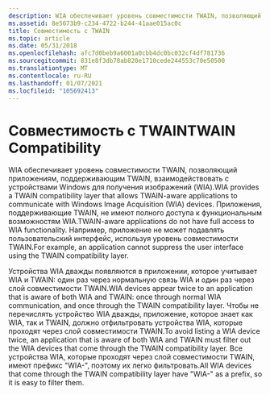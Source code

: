 ```yaml
---
description: WIA обеспечивает уровень совместимости TWAIN, позволяющий приложениям, поддерживающим TWAIN, взаимодействовать с устройствами Windows для получения изображений (WIA).
ms.assetid: 8e5673b9-c234-4722-b244-41aae015ac0c
title: Совместимость с TWAIN
ms.topic: article
ms.date: 05/31/2018
ms.openlocfilehash: afc7d0beb9a6001a0cbb4dc0bc032cf4df781736
ms.sourcegitcommit: 831e8f3db78ab820e1710cede244553c70e50500
ms.translationtype: MT
ms.contentlocale: ru-RU
ms.lasthandoff: 01/07/2021
ms.locfileid: "105692413"
---
```

# <a name="twain-compatibility"></a><span data-ttu-id="30ea1-103">Совместимость с TWAIN</span><span class="sxs-lookup"><span data-stu-id="30ea1-103">TWAIN Compatibility</span></span>

<span data-ttu-id="30ea1-104">WIA обеспечивает уровень совместимости TWAIN, позволяющий приложениям, поддерживающим TWAIN, взаимодействовать с устройствами Windows для получения изображений (WIA).</span><span class="sxs-lookup"><span data-stu-id="30ea1-104">WIA provides a TWAIN compatibility layer that allows TWAIN-aware applications to communicate with Windows Image Acquisition (WIA) devices.</span></span> <span data-ttu-id="30ea1-105">Приложения, поддерживающие TWAIN, не имеют полного доступа к функциональным возможностям WIA.</span><span class="sxs-lookup"><span data-stu-id="30ea1-105">TWAIN-aware applications do not have full access to WIA functionality.</span></span> <span data-ttu-id="30ea1-106">Например, приложение не может подавлять пользовательский интерфейс, используя уровень совместимости TWAIN.</span><span class="sxs-lookup"><span data-stu-id="30ea1-106">For example, an application cannot suppress the user interface using the TWAIN compatibility layer.</span></span>

<span data-ttu-id="30ea1-107">Устройства WIA дважды появляются в приложении, которое учитывает WIA и TWAIN: один раз через нормальную связь WIA и один раз через слой совместимости TWAIN.</span><span class="sxs-lookup"><span data-stu-id="30ea1-107">WIA devices appear twice to an application that is aware of both WIA and TWAIN: once through normal WIA communication, and once through the TWAIN compatibility layer.</span></span> <span data-ttu-id="30ea1-108">Чтобы не перечислять устройство WIA дважды, приложение, которое знает как WIA, так и TWAIN, должно отфильтровать устройства WIA, которые проходят через слой совместимости TWAIN.</span><span class="sxs-lookup"><span data-stu-id="30ea1-108">To avoid listing a WIA device twice, an application that is aware of both WIA and TWAIN must filter out the WIA devices that come through the TWAIN compatibility layer.</span></span> <span data-ttu-id="30ea1-109">Все устройства WIA, которые проходят через слой совместимости TWAIN, имеют префикс "WIA-", поэтому их легко фильтровать.</span><span class="sxs-lookup"><span data-stu-id="30ea1-109">All WIA devices that come through the TWAIN compatibility layer have "WIA-" as a prefix, so it is easy to filter them.</span></span>

 

 



